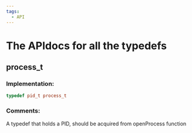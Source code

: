```yaml
---
tags:
  - API
---
```

# The APIdocs for all the typedefs
## process_t
### Implementation:
```c++
typedef pid_t process_t
```
### Comments:
A typedef that holds a PID, should be acquired from openProcess function
